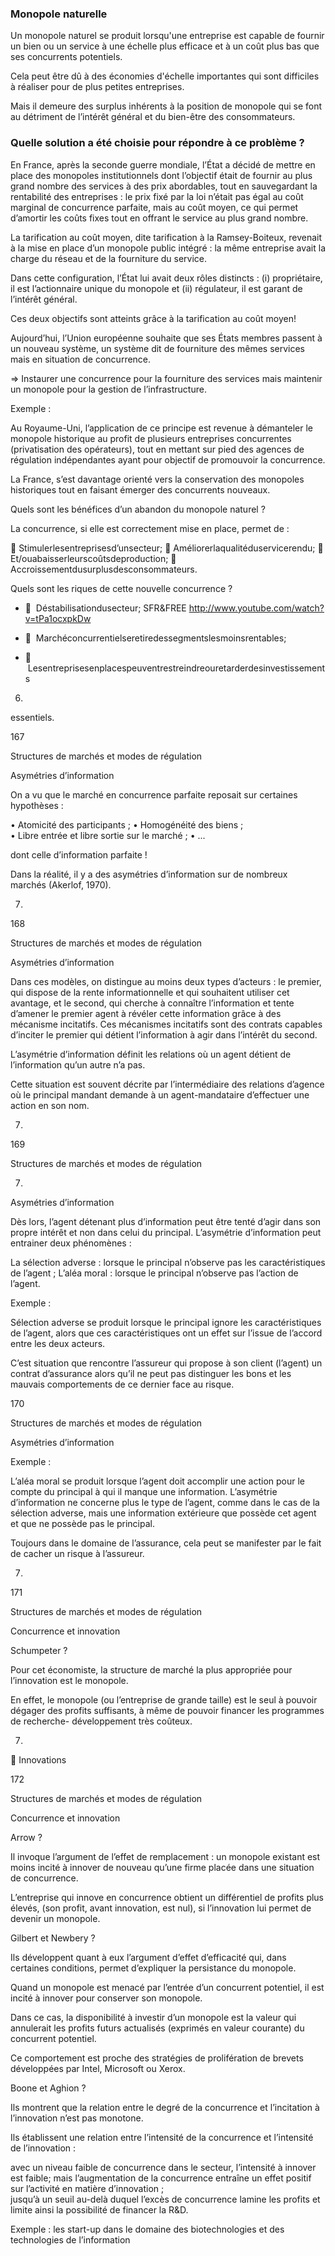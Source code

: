 
### Monopole naturelle

Un monopole naturel se produit lorsqu'une entreprise est capable de fournir un bien ou un service à une échelle plus efficace et à un coût plus bas que ses concurrents potentiels.

Cela peut être dû à des économies d'échelle importantes qui sont difficiles à réaliser pour de plus petites entreprises.

Mais il demeure des surplus inhérents à la position de monopole qui se font au détriment de l’intérêt général et du bien-être des consommateurs.

### Quelle solution a été choisie pour répondre à ce problème ?

En France, après la seconde guerre mondiale, l’État a décidé de mettre en place des monopoles institutionnels dont l’objectif était de fournir au plus grand nombre des services à des prix abordables, tout en sauvegardant la rentabilité des entreprises : le prix fixé par la loi n’était pas égal au coût marginal de concurrence parfaite, mais au coût moyen, ce qui permet d’amortir les coûts fixes tout en offrant le service au plus grand nombre.

La tarification au coût moyen, dite tarification à la Ramsey-Boiteux, revenait à la mise en place d’un monopole public intégré : la même entreprise avait la charge du réseau et de la fourniture du service.

Dans cette configuration, l’État lui avait deux rôles distincts : (i) propriétaire, il est l’actionnaire unique du monopole et (ii) régulateur, il est garant de l’intérêt général.

Ces deux objectifs sont atteints grâce à la tarification au coût moyen!

Aujourd’hui, l’Union européenne souhaite que ses États membres passent à un nouveau système, un système dit de fourniture des mêmes services mais en situation de concurrence.

=> Instaurer une concurrence pour la fourniture des services mais maintenir un monopole pour la gestion de l’infrastructure.

Exemple :

Au Royaume-Uni, l’application de ce principe est revenue à démanteler le monopole historique au profit de plusieurs entreprises concurrentes (privatisation des opérateurs), tout en mettant sur pied des agences de régulation indépendantes ayant pour objectif de promouvoir la concurrence.

La France, s’est davantage orienté vers la conservation des monopoles historiques tout en faisant émerger des concurrents nouveaux.

Quels sont les bénéfices d’un abandon du monopole naturel ? 

La concurrence, si elle est correctement mise en place, permet de :

 Stimulerlesentreprisesd’unsecteur;  Améliorerlaqualitéduservicerendu;  Et/ouabaisserleurscoûtsdeproduction;  Accroissementdusurplusdesconsommateurs.

Quels sont les riques de cette nouvelle concurrence ?

-     Déstabilisationdusecteur; SFR&FREE http://www.youtube.com/watch?v=tPa1ocxpkDw
    
-     Marchéconcurrentielseretiredessegmentslesmoinsrentables;
    
-     Lesentreprisesenplacespeuventrestreindreouretarderdesinvestissements
    

6.

essentiels.

167

Structures de marchés et modes de régulation

Asymétries d’information

On a vu que le marché en concurrence parfaite reposait sur certaines hypothèses :

• Atomicité des participants ; • Homogénéité des biens ;  
• Libre entrée et libre sortie sur le marché ; • ...

dont celle d’information parfaite !

Dans la réalité, il y a des asymétries d’information sur de nombreux marchés (Akerlof, 1970).

7.

168

Structures de marchés et modes de régulation

Asymétries d’information

Dans ces modèles, on distingue au moins deux types d’acteurs : le premier, qui dispose de la rente informationnelle et qui souhaitent utiliser cet avantage, et le second, qui cherche à connaître l’information et tente d’amener le premier agent à révéler cette information grâce à des mécanisme incitatifs. Ces mécanismes incitatifs sont des contrats capables d’inciter le premier qui détient l’information à agir dans l’intérêt du second.

L’asymétrie d’information définit les relations où un agent détient de l’information qu’un autre n’a pas.

Cette situation est souvent décrite par l’intermédiaire des relations d’agence où le principal mandant demande à un agent-mandataire d’effectuer une action en son nom.

7.

169

Structures de marchés et modes de régulation

7.

Asymétries d’information

Dès lors, l’agent détenant plus d’information peut être tenté d’agir dans son propre intérêt et non dans celui du principal. L’asymétrie d’information peut entrainer deux phénomènes :

La sélection adverse : lorsque le principal n’observe pas les caractéristiques de l’agent ; L’aléa moral : lorsque le principal n’observe pas l’action de l’agent.

Exemple :

Sélection adverse se produit lorsque le principal ignore les caractéristiques de l’agent, alors que ces caractéristiques ont un effet sur l’issue de l’accord entre les deux acteurs.

C’est situation que rencontre l’assureur qui propose à son client (l’agent) un contrat d’assurance alors qu’il ne peut pas distinguer les bons et les mauvais comportements de ce dernier face au risque.

170

Structures de marchés et modes de régulation

Asymétries d’information

Exemple :

L’aléa moral se produit lorsque l’agent doit accomplir une action pour le compte du principal à qui il manque une information. L’asymétrie d’information ne concerne plus le type de l’agent, comme dans le cas de la sélection adverse, mais une information extérieure que possède cet agent et que ne possède pas le principal.

Toujours dans le domaine de l’assurance, cela peut se manifester par le fait de cacher un risque à l’assureur.

7.

171

Structures de marchés et modes de régulation

Concurrence et innovation

Schumpeter ?

Pour cet économiste, la structure de marché la plus appropriée pour l’innovation est le monopole.

En effet, le monopole (ou l’entreprise de grande taille) est le seul à pouvoir dégager des profits suffisants, à même de pouvoir financer les programmes de recherche- développement très coûteux.

7.

 Innovations

172

Structures de marchés et modes de régulation

Concurrence et innovation

Arrow ?

Il invoque l’argument de l’effet de remplacement : un monopole existant est moins incité à innover de nouveau qu’une firme placée dans une situation de concurrence.

L’entreprise qui innove en concurrence obtient un différentiel de profits plus élevés, (son profit, avant innovation, est nul), si l’innovation lui permet de devenir un monopole.

Gilbert et Newbery ?

Ils développent quant à eux l’argument d’effet d’efficacité qui, dans certaines conditions, permet d’expliquer la persistance du monopole.

Quand un monopole est menacé par l’entrée d’un concurrent potentiel, il est incité à innover pour conserver son monopole.

Dans ce cas, la disponibilité à investir d’un monopole est la valeur qui annulerait les profits futurs actualisés (exprimés en valeur courante) du concurrent potentiel.

Ce comportement est proche des stratégies de prolifération de brevets développées par Intel, Microsoft ou Xerox.


Boone et Aghion ?

Ils montrent que la relation entre le degré de la concurrence et l’incitation à l’innovation n’est pas monotone.

Ils établissent une relation entre l’intensité de la concurrence et l’intensité de l’innovation :

avec un niveau faible de concurrence dans le secteur, l’intensité à innover est faible; mais l’augmentation de la concurrence entraîne un effet positif sur l’activité en matière d’innovation ;  
jusqu’à un seuil au-delà duquel l’excès de concurrence lamine les profits et limite ainsi la possibilité de financer la R&D.

Exemple : les start-up dans le domaine des biotechnologies et des technologies de l’information